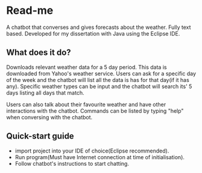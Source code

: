 # Read-me
A chatbot that converses and gives forecasts about the weather. Fully text based. Developed for my dissertation with Java using the
Eclipse IDE. 

## What does it do?
Downloads relevant weather data for a 5 day period. This data is downloaded from Yahoo's weather service. Users can ask for a
specific day of the week and the chatbot will list all the data is has for that day(if it has any). Specific weather types can be
input and the chatbot will search its' 5 days listing all days that match. 


Users can also talk about their favourite weather and have other interactions with the chatbot. Commands can be listed by typing
"help" when conversing with the chatbot.

## Quick-start guide
- import project into your IDE of choice(Eclipse recommended).
- Run program(Must have Internet connection at time of initialisation).
- Follow chatbot's instructions to start chatting.
